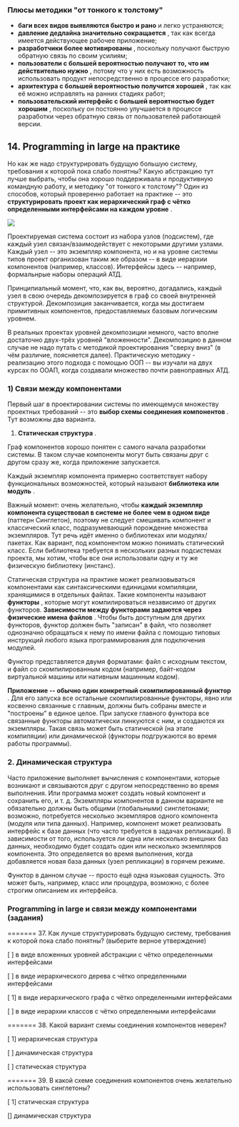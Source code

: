 ### Плюсы методики "от тонкого к толстому"

- **баги всех видов выявляются быстро и рано** и легко устраняются;
- **давление дедлайна значительно сокращается** , так как всегда имеется действующее рабочее приложение;
- **разработчики более мотивированы** , поскольку получают быструю обратную связь по своим усилиям;
- **пользователи с большей вероятностью получают то, что им действительно нужно** , потому что у них есть возможность использовать продукт непосредственно в процессе его разработки;
- **архитектура с большей вероятностью получится хорошей** , так как её можно исправлять на ранних стадиях работ;
- **пользовательский интерфейс с большей вероятностью будет хорошим** , поскольку он постоянно улучшается в процессе разработки через обратную связь от пользователей работающей версии.

## 14. Programming in large на практике

Но как же надо структурировать будущую большую систему, требования к которой пока слабо понятны? Какую абстракцию тут лучше выбрать, чтобы она хорошо поддерживала и продуктивную командную работу, и методику "от тонкого к толстому"? Один из способов, который проверенно работает на практике -- это  **структурировать проект как иерархический граф с чётко определенными интерфейсами на каждом уровне** .

![](https://skillsmart.ru/data//stt/state1.png)

Проектируемая система состоит из набора узлов (подсистем), где каждый узел связан/взаимодействует с некоторыми другими узлами. Каждый узел -- это экземпляр компонента, но и на уровне системы типов проект организован таким же образом -- в виде иерархии компонентов (например, классов). Интерфейсы здесь -- например, формальнрые наборы операций АТД.

Принципиальный момент, что, как вы, вероятно, догадались, каждый узел в свою очередь декомпозируется в граф со своей внутренней структурой. Декомпозиция заканчивается, когда мы достигаем примитивных компонентов, предоставляемых базовым логическим уровнем.

В реальных проектах уровней декомпозиции немного, часто вполне достаточно двух-трёх уровней "вложенности". Декомпозицию в данном случае не надо путать с методикой проектирования "сверху вниз" (в чём различие, поясняется далее). Практическую методику - реализацию этого подхода с помощью ООП -- вы изучали на двух курсах по ООАП, когда создавали множество почти равноправных АТД.

### 1) Связи между компонентами

Первый шаг в проектировании системы по имеющемуся множеству проектных требований -- это  **выбор схемы соединения компонентов** . Тут возможны два варианта.

1. **Статическая структура** .

Граф компонентов хорошо понятен с самого начала разработки системы. В таком случае компоненты могут быть связаны друг с другом сразу же, когда приложение запускается.

Каждый экземпляр компонента примерно соответствует набору функциональных возможностей, который называют  **библиотека или модуль** .

Важный момент: очень желательно, чтобы **каждый экземпляр компонента существовал в системе не более чем в одном виде** (паттерн Синглетон), поэтому не следует смешивать компонент и классический класс, подразумевающий порождение множества экземпляров. Тут речь идёт именно о библиотеках или модулях/пакетах. Как вариант, под компонентом можно понимать статический класс. Если библиотека требуется в нескольких разных подсистемах проекта, мы хотим, чтобы все они использовали одну и ту же физическую библиотеку (инстанс).

Статическая структура на практике может реализовываться компонентами как синтаксическими единицами компиляции, хранящимися в отдельных файлах. Такие компоненты называют  **функторы** , которые могут компилироваться независимо от других функторов.  **Зависимости между функторами задаются через физические имена файлов** . Чтобы быть доступным для других функторов, функтор должен быть "записан" в файл, что позволяет однозначно обращаться к нему по имени файла с помощью типовых инструкций любого языка программирования для подключения модулей.

Функтор представляется двумя форматами: файл с исходным текстом, и файл со скомпилированным кодом (например, байт-кодом виртуальной машины или нативным машинным кодом).

**Приложение -- обычно один конкретный скомпилированный функтор** . Для его запуска все остальные скомпилированные функторы, явно или косвенно связанные с главным, должны быть собраны вместе и "построены" в единое целое. При запуске главного функтора все связанные функторы автоматически линкуются с ним, и создаются их экземпляры. Такая связь может быть статической (на этапе компиляции) или динамической (функторы подгружаются во время работы программы).

### 2. Динамическая структура

Часто приложение выполняет вычисления с компонентами, которые возникают и связываются друг с другом непосредственно во время выполнения. Или программа может создать новый компонент и сохранить его, и т. д. Экземпляры компонентов в данном варианте не обязательно должны быть общими (глобальными) синглетонами; возможно, потребуется несколько экземпляров одного компонента (модуля или типа данных). Например, компонент может реализовать интерфейс к базе данных (что часто требуется в задачах репликации). В зависимости от того, используется ли одна или несколько внешних баз данных, необходимо будет создать один или несколько экземпляров компонента. Это определяется во время выполнения, когда добавляется новая база данных (узел репликации) в горячем режиме.

Функтор в данном случае -- просто ещё одна языковая сущность. Это может быть, например, класс или процедура, возможно, с более строгим описанием их интерфейса.


### Programming in large и связи между компонентами (задания)

======= 37. Как лучше структурировать будущую систему, требования к которой пока слабо понятны? (выберите верное утверждение)

[ ] в виде вложенных уровней абстракции с чётко определенными интерфейсами

[ ] в виде иерархического дерева с чётко определенными интерфейсами

[ 1] в виде иерархического графа с чётко определенными интерфейсами

[ ] в виде иерархии классов с чётко определенными интерфейсами

======= 38. Какой вариант схемы соединения компонентов неверен?

[ 1] иерархическая структура

[ ] динамическая структура

[ ] статическая структура

======= 39. В какой схеме соединения компонентов очень желательно использовать синглетоны?

[ 1] статическая структура

[] динамическая структура
